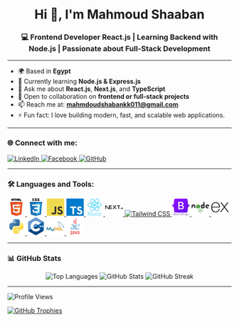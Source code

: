 <h1 align="center">Hi 👋, I'm Mahmoud Shaaban</h1>
<h3 align="center">💻 Frontend Developer React.js | Learning Backend with Node.js | Passionate about Full-Stack Development</h3>

---

- 🌍 Based in **Egypt**
- 🧠 Currently learning **Node.js & Express.js**
- 💬 Ask me about **React.js**, **Next.js**, and **TypeScript**
- 🤝 Open to collaboration on **frontend or full-stack projects**
- 📫 Reach me at: **mahmdoudshabankk011@gmail.com**
- ⚡ Fun fact: I love building modern, fast, and scalable web applications.

---

<h3 align="left">🌐 Connect with me:</h3>
<p align="left">
  <a href="https://linkedin.com/in/mahmoud-shaaban" target="_blank" rel="noreferrer">
    <img src="https://cdn.jsdelivr.net/gh/devicons/devicon/icons/linkedin/linkedin-original.svg" alt="LinkedIn" width="40" height="40"/>
  </a>
  <a href="https://fb.com/mahmoud.shaaban" target="_blank" rel="noreferrer">
    <img src="https://cdn-icons-png.flaticon.com/512/733/733547.png" alt="Facebook" width="40" height="40"/>
  </a>
  <a href="https://github.com/MahmoudShaaban00" target="_blank" rel="noreferrer">
    <img src="https://cdn-icons-png.flaticon.com/512/733/733553.png" alt="GitHub" width="40" height="40"/>
  </a>
</p>

---

<h3 align="left">🛠️ Languages and Tools:</h3>
<p align="left">
  <a href="https://www.w3.org/html/" target="_blank" rel="noreferrer">
    <img src="https://raw.githubusercontent.com/devicons/devicon/master/icons/html5/html5-original-wordmark.svg" alt="HTML" width="40" height="40"/>
  </a>
  <a href="https://www.w3schools.com/css/" target="_blank" rel="noreferrer">
    <img src="https://raw.githubusercontent.com/devicons/devicon/master/icons/css3/css3-original-wordmark.svg" alt="CSS" width="40" height="40"/>
  </a>
  <a href="https://developer.mozilla.org/en-US/docs/Web/JavaScript" target="_blank" rel="noreferrer">
    <img src="https://raw.githubusercontent.com/devicons/devicon/master/icons/javascript/javascript-original.svg" alt="JavaScript" width="40" height="40"/>
  </a>
  <a href="https://www.typescriptlang.org/" target="_blank" rel="noreferrer">
    <img src="https://raw.githubusercontent.com/devicons/devicon/master/icons/typescript/typescript-original.svg" alt="TypeScript" width="40" height="40"/>
  </a>
  <a href="https://reactjs.org/" target="_blank" rel="noreferrer">
    <img src="https://raw.githubusercontent.com/devicons/devicon/master/icons/react/react-original-wordmark.svg" alt="React" width="40" height="40"/>
  </a>
  <a href="https://nextjs.org/" target="_blank" rel="noreferrer">
    <img src="https://raw.githubusercontent.com/devicons/devicon/master/icons/nextjs/nextjs-original-wordmark.svg" alt="Next.js" width="40" height="40"/>
  </a>
  <a href="https://tailwindcss.com/" target="_blank" rel="noreferrer">
    <img src="https://www.vectorlogo.zone/logos/tailwindcss/tailwindcss-icon.svg" alt="Tailwind CSS" width="40" height="40"/>
  </a>
  <a href="https://getbootstrap.com/" target="_blank" rel="noreferrer">
    <img src="https://raw.githubusercontent.com/devicons/devicon/master/icons/bootstrap/bootstrap-original-wordmark.svg" alt="Bootstrap" width="40" height="40"/>
  </a>
  <a href="https://nodejs.org/" target="_blank" rel="noreferrer">
    <img src="https://raw.githubusercontent.com/devicons/devicon/master/icons/nodejs/nodejs-original-wordmark.svg" alt="Node.js" width="40" height="40"/>
  </a>
  <a href="https://expressjs.com/" target="_blank" rel="noreferrer">
    <img src="https://raw.githubusercontent.com/devicons/devicon/master/icons/express/express-original.svg" alt="Express" width="40" height="40"/>
  </a>
  <a href="https://www.python.org" target="_blank" rel="noreferrer">
    <img src="https://raw.githubusercontent.com/devicons/devicon/master/icons/python/python-original.svg" alt="Python" width="40" height="40"/>
  </a>
  <a href="https://isocpp.org/" target="_blank" rel="noreferrer">
    <img src="https://raw.githubusercontent.com/devicons/devicon/master/icons/cplusplus/cplusplus-original.svg" alt="C++" width="40" height="40"/>
  </a>
  <a href="https://www.mysql.com/" target="_blank" rel="noreferrer">
    <img src="https://raw.githubusercontent.com/devicons/devicon/master/icons/mysql/mysql-original-wordmark.svg" alt="MySQL" width="40" height="40"/>
  </a>
  <a href="https://www.java.com/" target="_blank" rel="noreferrer">
    <img src="https://raw.githubusercontent.com/devicons/devicon/master/icons/java/java-original-wordmark.svg" alt="Java" width="40" height="40"/>
  </a>
</p>

---

<h3>📊 GitHub Stats</h3>

<p align="center">
  <img width="33%" src="https://github-readme-stats.vercel.app/api/top-langs/?username=mahmoudshaaban00&layout=compact&theme=tokyonight&hide_border=true" alt="Top Languages" />
  <img width="33%" src="https://github-readme-stats.vercel.app/api?username=mahmoudshaaban00&show_icons=true&locale=en&theme=tokyonight&hide_border=true" alt="GitHub Stats" />
  <img width="33%" src="https://github-readme-streak-stats.herokuapp.com?user=mahmoudshaaban00&theme=tokyonight&hide_border=true" alt="GitHub Streak" />
</p>

---

<p >
  <img src="https://komarev.com/ghpvc/?username=mahmoudshaaban00&label=Profile%20views&color=blueviolet&style=flat" alt="Profile Views" />
</p>

<p >
  <a href="https://github.com/ryo-ma/github-profile-trophy" target="_blank" rel="noreferrer">
    <img src="https://github-profile-trophy.vercel.app/?username=mahmoudshaaban00&theme=algolia&margin-w=10&margin-h=10&no-bg=true" alt="GitHub Trophies" />
  </a>
</p>
